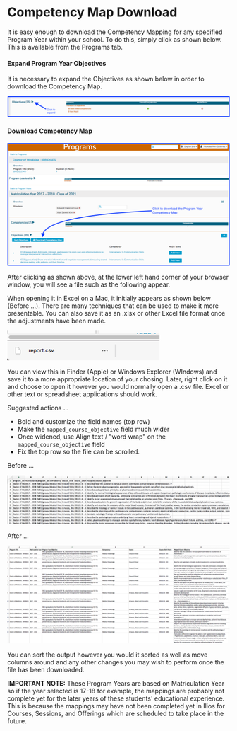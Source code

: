 # Competency Map Download

It is easy enough to download the Competency Mapping for any specified Program Year within your school.  To do this, simply click as shown below. This is available from the Programs tab.

#### Expand Program Year Objectives

It is necessary to expand the Objectives as shown below in order to download the Competency Map.

![Click to expand](../images/programs/competency_map_download/click_to_expand.png)

#### Download Competency Map

![Click to download](../images/programs/competency_map_download/click_to_download.png)

After clicking as shown above, at the lower left hand corner of your browser window, you will see a file such as the following appear.

When opening it in Excel on a Mac, it initially appears as shown below (Before ...). There are many techniques that can be used to make it more presentable. You can also save it as an .xlsx or other Excel file format once the adjustments have been made.

![.csv link shown](../images/programs/competency_map_download/csv_link_shown.png)

You can view this in Finder (Apple) or Windows Explorer (WIndows) and save it to a more appropriate location of your chosing. Later, right click on it and choose to open it however you would normally open a .csv file. Excel or other text or spreadsheet applications should work.

Suggested actions ...

* Bold and customize the field names (top row)
* Make the `mapped_course_objective` field much wider
* Once widened, use Align text / "word wrap" on the `mapped_course_objective` field
* Fix the top row so the file can be scrolled.

Before ...

![Before formatting the output ...](../images/programs/competency_map_download/before_formatting.png)

After ...

![After formatting the output ...](../images/programs/competency_map_download/after_formatting.png)

You can sort the output however you would it sorted as well as move columns around and any other changes you may wish to perform once the file has been downloaded.

**IMPORTANT NOTE:** These Program Years are based on Matriculation Year so if the year selected is 17-18 for example, the mappings are probably not complete yet for the later years of these students' educational experience. This is because the mappings may have not been completed yet in Ilios for Courses, Sessions, and Offerings which are scheduled to take place in the future.


